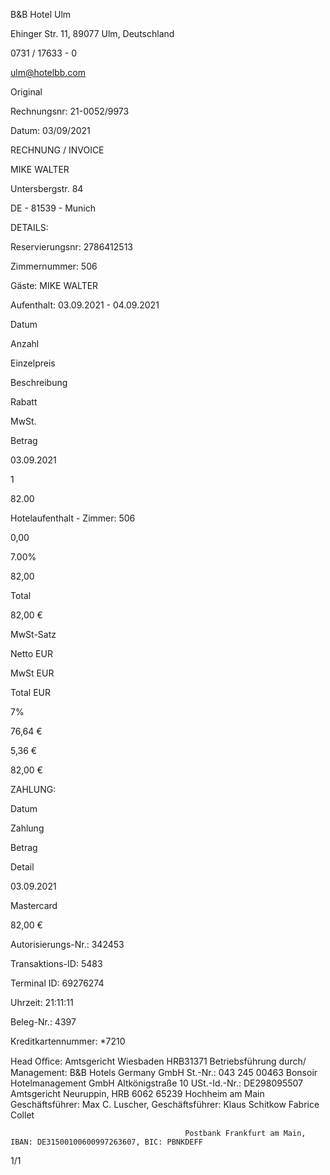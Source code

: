 B&B Hotel Ulm

Ehinger Str. 11, 89077 Ulm, Deutschland

0731 / 17633 - 0

ulm@hotelbb.com

Original

Rechnungsnr: 21-0052/9973

Datum: 03/09/2021

RECHNUNG / INVOICE

MIKE WALTER

 Untersbergstr. 84

DE -  81539 -  Munich

DETAILS:

Reservierungsnr: 2786412513

Zimmernummer: 506

Gäste: MIKE WALTER

Aufenthalt: 03.09.2021 - 04.09.2021

Datum

Anzahl

Einzelpreis

Beschreibung

Rabatt

MwSt.

Betrag

03.09.2021

1

82.00

Hotelaufenthalt - Zimmer: 506

0,00

7.00%

82,00

Total

82,00 €

MwSt-Satz

Netto EUR

MwSt EUR

Total EUR

7%

76,64 €

5,36 €

82,00 €

ZAHLUNG:

Datum

Zahlung

Betrag

Detail

03.09.2021

Mastercard

82,00 €

Autorisierungs-Nr.: 342453

Transaktions-ID: 5483

Terminal ID: 69276274

Uhrzeit: 21:11:11

Beleg-Nr.: 4397

Kreditkartennummer: *7210

Head Oﬃce:                                                         Amtsgericht Wiesbaden HRB31371                                            Betriebsführung durch/ Management:
B&B Hotels Germany GmbH                               St.-Nr.: 043 245 00463                                                                Bonsoir Hotelmanagement GmbH
Altkönigstraße 10                                                 USt.-Id.-Nr.: DE298095507                                                         Amtsgericht Neuruppin, HRB 6062
65239 Hochheim am Main                                   Geschäftsführer: Max C. Luscher,                                                  Geschäftsführer: Klaus Schitkow
                                                                                                        Fabrice Collet

                                           Postbank Frankfurt am Main, IBAN: DE31500100600997263607, BIC: PBNKDEFF

1/1

